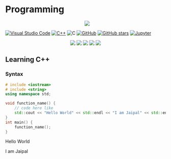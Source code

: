 # Programming

<p align="center"> 
 <a href="https://github-readme-stats-eight-theta.vercel.app/api/top-langs/?username=BhJaipal&layout=compact&langs_count=16&theme=dark&background=black"> 
    <img src="https://github-readme-stats-eight-theta.vercel.app/api/top-langs/?username=BhJaipal&layout=compact&langs_count=16&background=black&theme=dark" style="margin-left:10px"/> 
  </a> 
</p>

[![Visual Studio Code](https://img.shields.io/badge/VS_Code-007ACC?logo=visual%20studio%20code&logoColor=3f3f8f)](https://code.visualstudio.com)
[![C++](https://img.shields.io/badge/C++-ff9?logo=cplusplus&logoColor=05f)](https://cplusplus.com/)
![C](https://img.shields.io/badge/C-ff9?logo=c&logoColor=05f)
[![GitHub](https://badgen.net/badge/icon/github?icon=github&label&color=black)](https://github.com)
[![GitHub stars](https://img.shields.io/github/stars/BhJaipal/Programming.svg?style=plastic&label=Star&maxAge=2592000)](https://github.com/BhJaipal/Programming)
[![Jupyter](https://img.shields.io/badge/Jupyter-fff?logo=jupyter)](https://cplusplus.com/)

<p align="center">
    <img src="https://img.shields.io/github/last-commit/BhJaipal/Programming?color=purple&style=plastic">
    <img src="https://img.shields.io/github/contributors/BhJaipal/Programming?color=blue&style=plastic">
    <img src="https://img.shields.io/badge/Made%20with-C++-1f425f.svg">
    <img src="https://img.shields.io/badge/C++-%2300599C.svg?style=for-the-badge&logo=c%2B%2B&logoColor=white&style=plastic">
   <img src="https://img.shields.io/badge/C-%2300599C.svg?style=for-the-badge&logo=c&logoColor=white&style=plastic">
</p>

## Learning C++

### Syntax

```cpp
# include <iostream>
# include <string>
using namespace std;

void function_name() {
    // code here like
    std::cout << "Hello World" << std::endl << "I am Jaipal" << std::endl;
}
int main() {
    function_name();
}
```

Hello World

I am Jaipal
